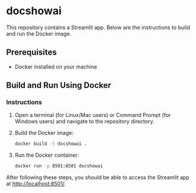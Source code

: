 # docshowai

This repository contains a Streamlit app. Below are the instructions to build and run the Docker image.

## Prerequisites

- Docker installed on your machine

## Build and Run Using Docker

### Instructions

1. Open a terminal (for Linux/Mac users) or Command Prompt (for Windows users) and navigate to the repository directory.

2. Build the Docker image:

    ```bash
    docker build -t docshowai .
    ```

3. Run the Docker container:

    ```bash
    docker run -p 8501:8501 docshowai
    ```

After following these steps, you should be able to access the Streamlit app at [http://localhost:8501/](http://localhost:8501/).
